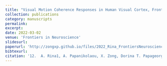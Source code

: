```yaml
---
title: "Visual Motion Coherence Responses in Human Visual Cortex, Frontiers in Neuroscience"
collection: publications
category: manuscripts
permalink:
excerpt:
date: 2022-03-02
venue: 'Frontiers in Neuroscience'
slidesurl:
paperurl: 'http://zongxp.github.io/files/2022_Rina_FrontiersNeuroscience_Visual Motion Coherence.pdf'
bibtexurl:
citation: '12.	A. Rina1, A. Papanikolaou, X. Zong, Dorina T. Papageorgiou, G. A. Keliris, and S. M. Smir-nakis, Visual Motion Coherence Responses in Human Visual Cortex, Frontiers in Neuroscience, doi:10.3389/fnins.2022.719250 (2022)'
---
```

